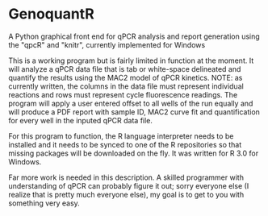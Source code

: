 GenoquantR
==========

A Python graphical front end for qPCR analysis and report generation using the "qpcR" and "knitr", currently implemented for Windows

This is a working program but is fairly limited in function at the moment. It will analyze a qPCR data file that is tab or white-space delineated and quantify the results using the MAC2 model of qPCR kinetics. NOTE: as currently written, the columns in the data file must represent individual reactions and rows must represent cycle fluorescence readings. The program will apply a user entered offset to all wells of the run equally and will produce a PDF report with sample ID, MAC2 curve fit and quantification for every well in the inputed qPCR data file.

For this program to function, the R language interpreter needs to be installed and it needs to be synced to one of the R repositories so that missing packages will be downloaded on the fly. It was written for R 3.0 for Windows.

Far more work is needed in this description. A skilled programmer with understanding of qPCR can probably figure it out; sorry everyone else (I realize that is pretty much everyone else), my goal is to get to you with something very easy. 
